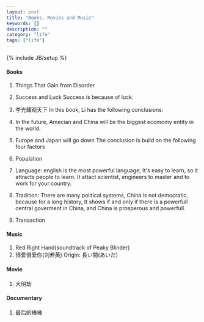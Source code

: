 ```yaml
---
layout: post
title: "Books, Movies and Music"
keywords: []
description: ""
category: "life"
tags: ["life"]
---
```

{% include JB/setup %}

#### Books
1. Things That Gain from Disorder
2. Success and Luck
Success is because of luck.

3. 李光耀观天下
In this book, Li has the following conclusions:
1. In the future, Amecian and China will be the biggest ecomomy entity in the
   world.
2. Europe and Japan will go down
The conclusion is build on the following four factors
1. Population
2. Language: english is the most powerful language, It's easy to learn, so it
   attracts people to learn. It  attact scientist, engineers to master and to
   work for your country.
3. Tradition: There are many political systems, China is not democratic,
   because for a long history, It shows if and only if there is a powerfull central
   goverment in China, and China is prosperous and powerfull.
4. Transaction
#### Music
1. Red Right Hand(soundtrack of Peaky Blinder)
2. 很爱很爱你(刘若英) Origin: 長い間(あいだ)

#### Movie
1. 大明劫

#### Documentary
1. 最后的棒棒

